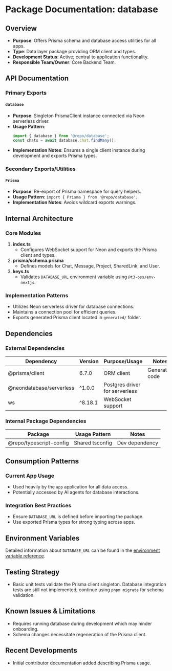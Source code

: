 # Package Documentation: database

## Overview
- **Purpose**: Offers Prisma schema and database access utilities for all apps.
- **Type**: Data layer package providing ORM client and types.
- **Development Status**: Active; central to application functionality.
- **Responsible Team/Owner**: Core Backend Team.

## API Documentation

### Primary Exports

#### `database`
- **Purpose**: Singleton PrismaClient instance connected via Neon serverless driver.
- **Usage Pattern**:
  ```ts
  import { database } from '@repo/database';
  const chats = await database.chat.findMany();
  ```
- **Implementation Notes**: Ensures a single client instance during development and exports Prisma types.

### Secondary Exports/Utilities

#### `Prisma`
- **Purpose**: Re-export of Prisma namespace for query helpers.
- **Usage Pattern**: `import { Prisma } from '@repo/database';`
- **Implementation Notes**: Avoids wildcard exports warnings.

## Internal Architecture

### Core Modules
1. **index.ts**
   - Configures WebSocket support for Neon and exports the Prisma client and types.
2. **prisma/schema.prisma**
   - Defines models for Chat, Message, Project, SharedLink, and User.
3. **keys.ts**
   - Validates `DATABASE_URL` environment variable using `@t3-oss/env-nextjs`.

### Implementation Patterns
- Utilizes Neon serverless driver for database connections.
- Maintains a connection pool for efficient queries.
- Exports generated Prisma client located in `generated/` folder.

## Dependencies

### External Dependencies
| Dependency | Version | Purpose/Usage | Notes |
|------------|---------|--------------|-------|
| @prisma/client | 6.7.0 | ORM client | Generated code |
| @neondatabase/serverless | ^1.0.0 | Postgres driver for serverless | |
| ws | ^8.18.1 | WebSocket support | |

### Internal Package Dependencies
| Package | Usage Pattern | Notes |
|---------|---------------|-------|
| @repo/typescript-config | Shared tsconfig | Dev dependency |

## Consumption Patterns

### Current App Usage
- Used heavily by the `app` application for all data access.
- Potentially accessed by AI agents for database interactions.

### Integration Best Practices
- Ensure `DATABASE_URL` is defined before importing the package.
- Use exported Prisma types for strong typing across apps.

## Environment Variables
Detailed information about `DATABASE_URL` can be found in the [environment variable reference](../environment-variables.md).

## Testing Strategy
- Basic unit tests validate the Prisma client singleton. Database integration tests are still not implemented; continue using `pnpm migrate` for schema validation.

## Known Issues & Limitations
- Requires running database during development which may hinder onboarding.
- Schema changes necessitate regeneration of the Prisma client.

## Recent Developments
- Initial contributor documentation added describing Prisma usage.

